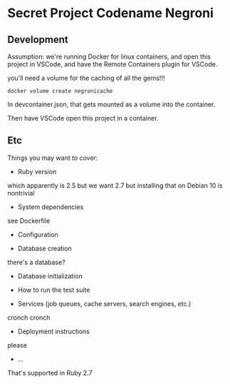 # Secret Project Codename Negroni

## Development

Assumption: we're running Docker for linux containers, and open this project in VSCode, and have the Remote Containers plugin for VSCode.

you'll need a volume for the caching of all the gems!!!

`docker volume create negronicache`

In devcontainer.json, that gets mounted as a volume into the container.

Then have VSCode open this project in a container.

## Etc

Things you may want to cover:

* Ruby version

which apparently is 2.5 but we want 2.7 but installing that on Debian 10 is nontrivial

* System dependencies

see Dockerfile

* Configuration

* Database creation

there's a database?

* Database initialization

* How to run the test suite

* Services (job queues, cache servers, search engines, etc.)

cronch cronch

* Deployment instructions

please

* ...

That's supported in Ruby 2.7
